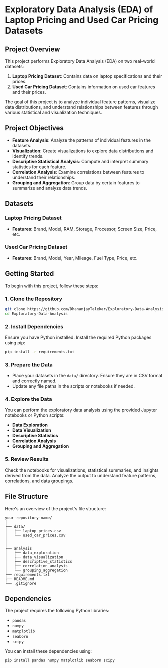 


# Exploratory Data Analysis (EDA) of Laptop Pricing and Used Car Pricing Datasets

## Project Overview

This project performs Exploratory Data Analysis (EDA) on two real-world datasets:
1. **Laptop Pricing Dataset**: Contains data on laptop specifications and their prices.
2. **Used Car Pricing Dataset**: Contains information on used car features and their prices.

The goal of this project is to analyze individual feature patterns, visualize data distributions, and understand relationships between features through various statistical and visualization techniques.

## Project Objectives

- **Feature Analysis**: Analyze the patterns of individual features in the datasets.
- **Visualization**: Create visualizations to explore data distributions and identify trends.
- **Descriptive Statistical Analysis**: Compute and interpret summary statistics for each feature.
- **Correlation Analysis**: Examine correlations between features to understand their relationships.
- **Grouping and Aggregation**: Group data by certain features to summarize and analyze data trends.

## Datasets

### Laptop Pricing Dataset
- **Features**: Brand, Model, RAM, Storage, Processor, Screen Size, Price, etc.

### Used Car Pricing Dataset
- **Features**: Brand, Model, Year, Mileage, Fuel Type, Price, etc.

## Getting Started

To begin with this project, follow these steps:

### 1. Clone the Repository

```bash
git clone https://github.com/DhananjayTalekar/Exploratory-Data-Analysis.git
cd Exploratory-Data-Analysis
```

### 2. Install Dependencies

Ensure you have Python installed. Install the required Python packages using pip:

```bash
pip install -r requirements.txt
```

### 3. Prepare the Data

- Place your datasets in the `data/` directory. Ensure they are in CSV format and correctly named.
- Update any file paths in the scripts or notebooks if needed.

### 4. Explore the Data

You can perform the exploratory data analysis using the provided Jupyter notebooks or Python scripts:

- **Data Exploration**
- **Data Visualization**
- **Descriptive Statistics**
- **Correlation Analysis**
- **Grouping and Aggregation**

### 5. Review Results

Check the notebooks for visualizations, statistical summaries, and insights derived from the data. Analyze the output to understand feature patterns, correlations, and data groupings.

## File Structure

Here's an overview of the project's file structure:

```
your-repository-name/
│
├── data/
│   ├── laptop_prices.csv
│   └── used_car_prices.csv
│
│
├── analysis
│   ├── data_exploration
│   ├── data_visualization
│   ├── descriptive_statistics
│   ├── correlation_analysis
│   └── grouping_aggregation
├── requirements.txt
├── README.md
└── .gitignore
```

## Dependencies

The project requires the following Python libraries:

- `pandas`
- `numpy`
- `matplotlib`
- `seaborn`
- `scipy`

You can install these dependencies using:

```bash
pip install pandas numpy matplotlib seaborn scipy
```

